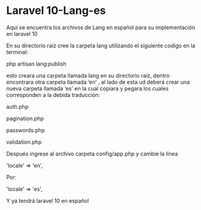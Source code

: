 # Laravel 10-Lang-es
Aquí se encuentra los archivos de Lang en español para su implementación en laravel 10

En su directorio raíz cree la carpeta lang utilizando el siguiente codigo en la terminal:

php artisan lang:publish

esto creara una carpeta llamada lang en su directorio raíz, dentro encontrara otra carpeta llamada ‘en’ ,
al lado de esta ud deberá crear una nueva carpeta llamada ‘es’ en la cual copiara y pegara los cuales corresponden 
a la debida traducción:

  auth.php

  pagination.php

  passwords.php

  validation.php

Después ingrese al archivo carpeta config/app.php y cambie la línea

 'locale' => 'en', 
 
 Por:  

'locale' => 'es',

Y ya tendrá laravel 10 en español 

